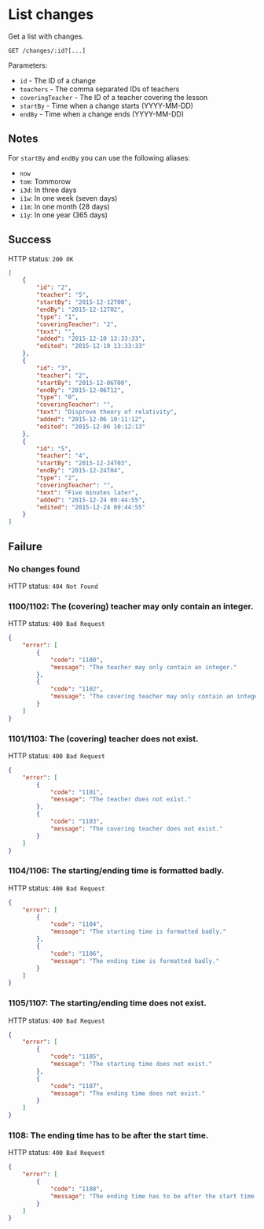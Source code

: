 # List changes

Get a list with changes.

```
GET /changes/:id?[...]
```

Parameters:

- `id` - The ID of a change
- `teachers` - The comma separated IDs of teachers
- `coveringTeacher` - The ID of a teacher covering the lesson
- `startBy` - Time when a change starts (YYYY-MM-DD)
- `endBy` - Time when a change ends (YYYY-MM-DD)

## Notes

For `startBy` and `endBy` you can use the following aliases:

* `now`
* `tom`: Tommorow
* `i3d`: In three days
* `i1w`: In one week (seven days)
* `i1m`: In one month (28 days)
* `i1y`: In one year (365 days)

## Success

HTTP status: `200 OK`

```json
[
	{
		"id": "2",
		"teacher": "5",
		"startBy": "2015-12-12T00",
		"endBy": "2015-12-12T02",
		"type": "1",
		"coveringTeacher": "2",
		"text": "",
		"added": "2015-12-10 13:33:33",
		"edited": "2015-12-10 13:33:33"
	},
	{
		"id": "3",
		"teacher": "2",
		"startBy": "2015-12-06T00",
		"endBy": "2015-12-06T12",
		"type": "0",
		"coveringTeacher": "",
		"text": "Disprove theory of relativity",
		"added": "2015-12-06 10:11:12",
		"edited": "2015-12-06 10:12:13"
	},
	{
		"id": "5",
		"teacher": "4",
		"startBy": "2015-12-24T03",
		"endBy": "2015-12-24T04",
		"type": "2",
		"coveringTeacher": "",
		"text": "Five minutes later",
		"added": "2015-12-24 09:44:55",
		"edited": "2015-12-24 09:44:55"
	}
]
```

## Failure

### No changes found

HTTP status: `404 Not Found`

### 1100/1102: The (covering) teacher may only contain an integer.

HTTP status: `400 Bad Request`

```json
{
	"error": [
		{
			"code": "1100",
			"message": "The teacher may only contain an integer."
		},
		{
			"code": "1102",
			"message": "The covering teacher may only contain an integer."
		}
	]
}
```

### 1101/1103: The (covering) teacher does not exist.

HTTP status: `400 Bad Request`

```json
{
	"error": [
		{
			"code": "1101",
			"message": "The teacher does not exist."
		},
		{
			"code": "1103",
			"message": "The covering teacher does not exist."
		}
	]
}
```

### 1104/1106: The starting/ending time is formatted badly.

HTTP status: `400 Bad Request`

```json
{
	"error": [
		{
			"code": "1104",
			"message": "The starting time is formatted badly."
		},
		{
			"code": "1106",
			"message": "The ending time is formatted badly."
		}
	]
}
```

### 1105/1107: The starting/ending time does not exist.

HTTP status: `400 Bad Request`

```json
{
	"error": [
		{
			"code": "1105",
			"message": "The starting time does not exist."
		},
		{
			"code": "1107",
			"message": "The ending time does not exist."
		}
	]
}
```

### 1108: The ending time has to be after the start time.

HTTP status: `400 Bad Request`

```json
{
	"error": [
		{
			"code": "1108",
			"message": "The ending time has to be after the start time."
		}
	]
}
```
